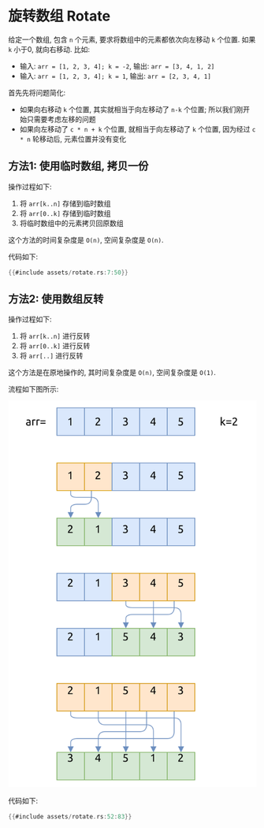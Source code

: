 # 旋转数组 Rotate

给定一个数组, 包含 `n` 个元素, 要求将数组中的元素都依次向左移动 `k` 个位置. 如果 `k` 小于0, 就向右移动.
比如:

- 输入: `arr = [1, 2, 3, 4]; k = -2`, 输出: `arr = [3, 4, 1, 2]`
- 输入: `arr = [1, 2, 3, 4]; k = 1`, 输出: `arr = [2, 3, 4, 1]`

首先先将问题简化:

- 如果向右移动 `k` 个位置, 其实就相当于向左移动了 `n-k` 个位置; 所以我们刚开始只需要考虑左移的问题
- 如果向左移动了 `c * n + k` 个位置, 就相当于向左移动了 `k` 个位置, 因为经过 `c * n` 轮移动后, 元素位置并没有变化

## 方法1: 使用临时数组, 拷贝一份

操作过程如下:

1. 将 `arr[k..n]` 存储到临时数组
2. 将 `arr[0..k]` 存储到临时数组
3. 将临时数组中的元素拷贝回原数组

这个方法的时间复杂度是 `O(n)`, 空间复杂度是 `O(n)`.

代码如下:

```rust
{{#include assets/rotate.rs:7:50}}
```

## 方法2: 使用数组反转

操作过程如下:

1. 将 `arr[k..n]` 进行反转
2. 将 `arr[0..k]` 进行反转
3. 将 `arr[..]` 进行反转

这个方法是在原地操作的, 其时间复杂度是 `O(n)`, 空间复杂度是 `O(1)`.

流程如下图所示:

![array rotate with reversal](assets/array-rotate-with-reversal.svg)

代码如下:

```rust
{{#include assets/rotate.rs:52:83}}
```